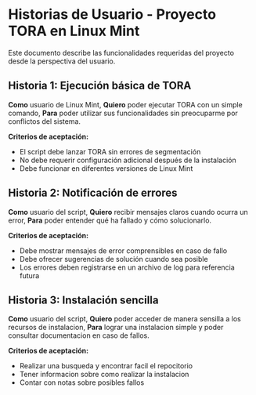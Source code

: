 # Historias de Usuario - Proyecto TORA en Linux Mint

Este documento describe las funcionalidades requeridas del proyecto desde la perspectiva del usuario.

## Historia 1: Ejecución básica de TORA

**Como** usuario de Linux Mint,
**Quiero** poder ejecutar TORA con un simple comando,
**Para** poder utilizar sus funcionalidades sin preocuparme por conflictos del sistema.

**Criterios de aceptación:**
- El script debe lanzar TORA sin errores de segmentación
- No debe requerir configuración adicional después de la instalación
- Debe funcionar en diferentes versiones de Linux Mint

## Historia 2: Notificación de errores

**Como** usuario del script,
**Quiero** recibir mensajes claros cuando ocurra un error,
**Para** poder entender qué ha fallado y cómo solucionarlo.

**Criterios de aceptación:**
- Debe mostrar mensajes de error comprensibles en caso de fallo
- Debe ofrecer sugerencias de solución cuando sea posible
- Los errores deben registrarse en un archivo de log para referencia futura

## Historia 3: Instalación sencilla

**Como** usuario del script,
**Quiero** poder acceder de manera sensilla a los recursos de instalacion,
**Para** lograr una instalacion simple y poder consultar documentacion en caso de fallos.

**Criterios de aceptación:**
- Realizar una busqueda y encontrar facil el repocitorio
- Tener informacion sobre como realizar la instalacion
- Contar con notas sobre posibles fallos
